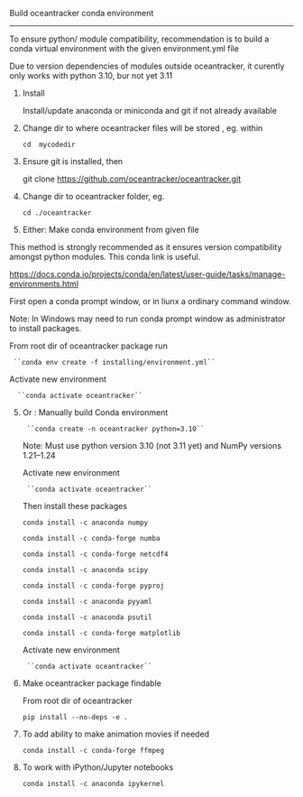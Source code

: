 
Build oceantracker conda environment
________________________________________

To ensure python/ module compatibility, recommendation is to build a conda virtual environment with the given environment.yml file

Due to version dependencies of modules outside oceantracker, it curently only works with python 3.10, bur not yet 3.11

1. Install 
    
    Install/update anaconda or miniconda and git if not already available


1. Change dir to where oceantracker files will be stored , eg. within

    ``cd  mycodedir``

2. Ensure git is installed, then 

    git clone https://github.com/oceantracker/oceantracker.git

3. Change dir to oceantracker folder, eg.

    ``cd ./oceantracker``


4. Either: Make conda  environment from given file

This method is strongly recommended as it ensures  version compatibility amongst python modules. This conda link is useful. 

https://docs.conda.io/projects/conda/en/latest/user-guide/tasks/manage-environments.html

First open a conda prompt window,  or in liunx a ordinary command window. 

Note: In Windows may need to run conda prompt window as administrator to install packages.

   From root dir of oceantracker package run 
     
     ``conda env create -f installing/environment.yml``
    
   Activate new environment

      ``conda activate oceantracker``

    
5. Or : Manually build Conda environment

        ``conda create -n oceantracker python=3.10`` 

    Note: Must use python version 3.10 (not 3.11 yet) and NumPy versions 1.21–1.24

    Activate new environment

        ``conda activate oceantracker``
   
   Then install these packages

      ``conda install -c anaconda numpy``

      ``conda install -c conda-forge numba``

      ``conda install -c conda-forge netcdf4``
        
      ``conda install -c anaconda scipy``

      ``conda install -c conda-forge pyproj``

      ``conda install -c anaconda pyyaml``

      ``conda install -c anaconda psutil``

      ``conda install -c conda-forge matplotlib``

    Activate new environment

        ``conda activate oceantracker``

7. Make oceantracker package findable
   
   From root dir of oceantracker 

   ``pip install --no-deps -e .`` 

8. To add ability to make animation movies if needed

   ``conda install -c conda-forge ffmpeg``

9. To work with iPython/Jupyter notebooks

   ``conda install -c anaconda ipykernel``